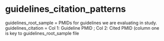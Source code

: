 # guidelines_citation_patterns

guidelines_root_sample = PMIDs for guidelines we are evaluating in study.
guidelines_citation = Col 1:  Guideline PMID ; Col 2: Cited PMID (column one is key to guidelines_root_sample file
